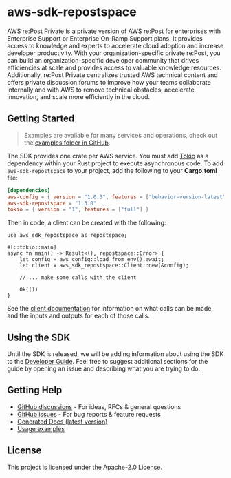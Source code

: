# aws-sdk-repostspace

AWS re:Post Private is a private version of AWS re:Post for enterprises with Enterprise Support or Enterprise On-Ramp Support plans. It provides access to knowledge and experts to accelerate cloud adoption and increase developer productivity. With your organization-specific private re:Post, you can build an organization-specific developer community that drives efficiencies at scale and provides access to valuable knowledge resources. Additionally, re:Post Private centralizes trusted AWS technical content and offers private discussion forums to improve how your teams collaborate internally and with AWS to remove technical obstacles, accelerate innovation, and scale more efficiently in the cloud.

## Getting Started

> Examples are available for many services and operations, check out the
> [examples folder in GitHub](https://github.com/awslabs/aws-sdk-rust/tree/main/examples).

The SDK provides one crate per AWS service. You must add [Tokio](https://crates.io/crates/tokio)
as a dependency within your Rust project to execute asynchronous code. To add `aws-sdk-repostspace` to
your project, add the following to your **Cargo.toml** file:

```toml
[dependencies]
aws-config = { version = "1.0.3", features = ["behavior-version-latest"] }
aws-sdk-repostspace = "1.3.0"
tokio = { version = "1", features = ["full"] }
```

Then in code, a client can be created with the following:

```rust,no_run
use aws_sdk_repostspace as repostspace;

#[::tokio::main]
async fn main() -> Result<(), repostspace::Error> {
    let config = aws_config::load_from_env().await;
    let client = aws_sdk_repostspace::Client::new(&config);

    // ... make some calls with the client

    Ok(())
}
```

See the [client documentation](https://docs.rs/aws-sdk-repostspace/latest/aws_sdk_repostspace/client/struct.Client.html)
for information on what calls can be made, and the inputs and outputs for each of those calls.

## Using the SDK

Until the SDK is released, we will be adding information about using the SDK to the
[Developer Guide](https://docs.aws.amazon.com/sdk-for-rust/latest/dg/welcome.html). Feel free to suggest
additional sections for the guide by opening an issue and describing what you are trying to do.

## Getting Help

* [GitHub discussions](https://github.com/awslabs/aws-sdk-rust/discussions) - For ideas, RFCs & general questions
* [GitHub issues](https://github.com/awslabs/aws-sdk-rust/issues/new/choose) - For bug reports & feature requests
* [Generated Docs (latest version)](https://awslabs.github.io/aws-sdk-rust/)
* [Usage examples](https://github.com/awslabs/aws-sdk-rust/tree/main/examples)

## License

This project is licensed under the Apache-2.0 License.

